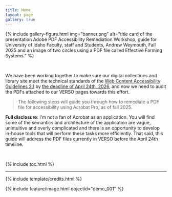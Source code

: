 ```yaml
---
title: Home
layout: page
gallery: true
---
```



{% include gallery-figure.html img="banner.png" alt="title card of the presentation Adobe PDF Accessibility Remediation Workshop, guide for University of Idaho Faculty, staff and Students, Andrew Weymouth, Fall 2025 and an image of two circles using a PDF file called Effective Farming Systems." %}

<br>

We have been working together to make sure our digital collections and library site meet the technical standards of the [Web Content Accessibility Guidelines 2.1](https://www.w3.org/TR/WCAG21/) by [the deadline of April 24th, 2026](https://advocacy.sba.gov/2024/04/25/justice-department-finalizes-rule-requiring-state-and-local-governments-to-make-their-websites-accessible/), and now we need to audit the PDFs attached to our VERSO pages towards this effort. 

> The following steps will guide you through how to remediate a PDF file for accessibility using Acrobat Pro, as of fall 2025. 

**Full disclosure**: I'm not a fan of Acrobat as an application. You will find some of the semantics and architecture of the application are vague, unintuitive and overly complicated and there is an opportunity to develop in-house tools that will perform these tasks more efficiently. That said, this guide will address the PDF files currently in VERSO before the April 24th timeline. 

<br>

{% include toc.html %}

------

{% include template/credits.html %}

{% include feature/image.html objectid="demo_001" %}
